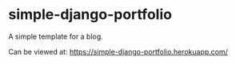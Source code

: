 # simple-django-portfolio
A simple template for a blog.

Can be viewed at: https://simple-django-portfolio.herokuapp.com/
